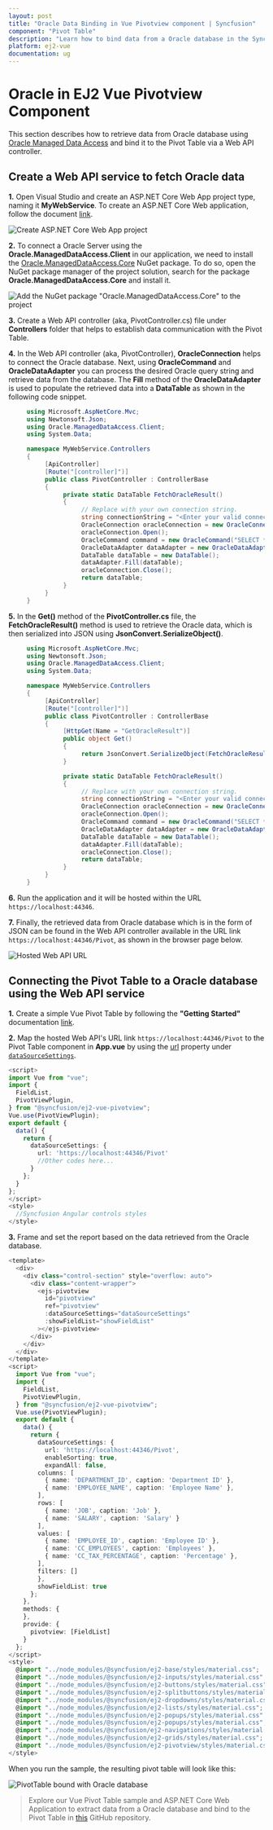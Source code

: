 ```yaml
---
layout: post
title: "Oracle Data Binding in Vue Pivotview component | Syncfusion"
component: "Pivot Table"
description: "Learn how to bind data from a Oracle database in the Syncfusion Vue Pivot Table of Syncfusion Essential JS 2 and more."
platform: ej2-vue
documentation: ug
---
```


# Oracle in EJ2 Vue Pivotview Component

This section describes how to retrieve data from Oracle database using [Oracle Managed Data Access](https://www.nuget.org/packages/Oracle.ManagedDataAccess) and bind it to the Pivot Table via a Web API controller.

## Create a Web API service to fetch Oracle data

**1.** Open Visual Studio and create an ASP.NET Core Web App project type, naming it **MyWebService**. To create an ASP.NET Core Web application, follow the document [link](https://learn.microsoft.com/en-us/visualstudio/get-started/csharp/tutorial-aspnet-core?view=vs-2022).

![Create ASP.NET Core Web App project](../images/azure-asp-core-web-service-create.png)

**2.** To connect a Oracle Server using the **Oracle.ManagedDataAccess.Client** in our application, we need to install the [Oracle.ManagedDataAccess.Core](https://www.nuget.org/packages/Oracle.ManagedDataAccess.Core/) NuGet package. To do so, open the NuGet package manager of the project solution, search for the package **Oracle.ManagedDataAccess.Core** and install it.

![Add the NuGet package "Oracle.ManagedDataAccess.Core" to the project](../images/oracle-data-nuget-package-install.png)

**3.** Create a Web API controller (aka, PivotController.cs) file under **Controllers** folder that helps to establish data communication with the Pivot Table.

**4.** In the Web API controller (aka, PivotController), **OracleConnection** helps to connect the Oracle database. Next, using **OracleCommand** and **OracleDataAdapter** you can process the desired Oracle query string and retrieve data from the database. The **Fill** method of the **OracleDataAdapter** is used to populate the retrieved data into a **DataTable** as shown in the following code snippet.

```csharp
     using Microsoft.AspNetCore.Mvc;
     using Newtonsoft.Json;
     using Oracle.ManagedDataAccess.Client;
     using System.Data;

     namespace MyWebService.Controllers
     {
          [ApiController]
          [Route("[controller]")]
          public class PivotController : ControllerBase
          {
               private static DataTable FetchOracleResult()
               {
                    // Replace with your own connection string.
                    string connectionString = "<Enter your valid connection string here>";
                    OracleConnection oracleConnection = new OracleConnection(connectionString);
                    oracleConnection.Open();
                    OracleCommand command = new OracleCommand("SELECT * FROM EMPLOYEES", oracleConnection);
                    OracleDataAdapter dataAdapter = new OracleDataAdapter(command);
                    DataTable dataTable = new DataTable();
                    dataAdapter.Fill(dataTable);
                    oracleConnection.Close();
                    return dataTable;
               }
          }
     }

```

**5.** In the **Get()** method of the **PivotController.cs** file, the **FetchOracleResult()** method is used to retrieve the Oracle data, which is then serialized into JSON using **JsonConvert.SerializeObject()**.

```csharp
     using Microsoft.AspNetCore.Mvc;
     using Newtonsoft.Json;
     using Oracle.ManagedDataAccess.Client;
     using System.Data;

     namespace MyWebService.Controllers
     {
          [ApiController]
          [Route("[controller]")]
          public class PivotController : ControllerBase
          {
               [HttpGet(Name = "GetOracleResult")]
               public object Get()
               {
                    return JsonConvert.SerializeObject(FetchOracleResult());
               }

               private static DataTable FetchOracleResult()
               {
                    // Replace with your own connection string.
                    string connectionString = "<Enter your valid connection string here>";
                    OracleConnection oracleConnection = new OracleConnection(connectionString);
                    oracleConnection.Open();
                    OracleCommand command = new OracleCommand("SELECT * FROM EMPLOYEES", oracleConnection);
                    OracleDataAdapter dataAdapter = new OracleDataAdapter(command);
                    DataTable dataTable = new DataTable();
                    dataAdapter.Fill(dataTable);
                    oracleConnection.Close();
                    return dataTable;
               }
          }
     }

```

**6.** Run the application and it will be hosted within the URL `https://localhost:44346`.

**7.** Finally, the retrieved data from Oracle database which is in the form of JSON can be found in the Web API controller available in the URL link `https://localhost:44346/Pivot`, as shown in the browser page below.

![Hosted Web API URL](../images/oracle-code-web-app.png)

## Connecting the Pivot Table to a Oracle database using the Web API service

**1.** Create a simple Vue Pivot Table by following the **"Getting Started"** documentation [link](../getting-started).

**2.** Map the hosted Web API's URL link `https://localhost:44346/Pivot` to the Pivot Table component in **App.vue** by using the [url](https://helpej2.syncfusion.com/vue/documentation/api/pivotview/iDataOptions/#url) property under [`dataSourceSettings`](https://helpej2.syncfusion.com/vue/documentation/api/pivotview/#datasourcesettings/).

```typescript
<script>
import Vue from "vue";
import {
  FieldList,
  PivotViewPlugin,
} from "@syncfusion/ej2-vue-pivotview";
Vue.use(PivotViewPlugin);
export default {
  data() {
    return {
      dataSourceSettings: {
        url: 'https://localhost:44346/Pivot'
        //Other codes here...
      }
    };
  }
};
</script>
<style>
  //Syncfusion Angular controls styles
</style>

```

**3.** Frame and set the report based on the data retrieved from the Oracle database.

```typescript
<template>
  <div>
    <div class="control-section" style="overflow: auto">
      <div class="content-wrapper">
        <ejs-pivotview
          id="pivotview"
          ref="pivotview"
          :dataSourceSettings="dataSourceSettings"
          :showFieldList="showFieldList"
        ></ejs-pivotview>
      </div>
    </div>
  </div>
</template>
<script>
  import Vue from "vue";
  import {
    FieldList,
    PivotViewPlugin,
  } from "@syncfusion/ej2-vue-pivotview";
  Vue.use(PivotViewPlugin);
  export default {
    data() {
      return {
        dataSourceSettings: {
          url: 'https://localhost:44346/Pivot',
          enableSorting: true,
          expandAll: false,
        columns: [
          { name: 'DEPARTMENT_ID', caption: 'Department ID' },
          { name: 'EMPLOYEE_NAME', caption: 'Employee Name' },
        ],
        rows: [
          { name: 'JOB', caption: 'Job' },
          { name: 'SALARY', caption: 'Salary' }
        ],
        values: [
          { name: 'EMPLOYEE_ID', caption: 'Employee ID' },
          { name: 'CC_EMPLOYEES', caption: 'Employees' },
          { name: 'CC_TAX_PERCENTAGE', caption: 'Percentage' },
        ],
        filters: []
        },
        showFieldList: true
      };
    },
    methods: {
    },
    provide: {
      pivotview: [FieldList]
    }
  };
</script>
<style>
  @import "../node_modules/@syncfusion/ej2-base/styles/material.css";
  @import "../node_modules/@syncfusion/ej2-inputs/styles/material.css";
  @import "../node_modules/@syncfusion/ej2-buttons/styles/material.css";
  @import "../node_modules/@syncfusion/ej2-splitbuttons/styles/material.css";
  @import "../node_modules/@syncfusion/ej2-dropdowns/styles/material.css";
  @import "../node_modules/@syncfusion/ej2-lists/styles/material.css";
  @import "../node_modules/@syncfusion/ej2-popups/styles/material.css";
  @import "../node_modules/@syncfusion/ej2-popups/styles/material.css";
  @import "../node_modules/@syncfusion/ej2-navigations/styles/material.css";
  @import "../node_modules/@syncfusion/ej2-grids/styles/material.css";
  @import "../node_modules/@syncfusion/ej2-pivotview/styles/material.css";
</style>
```

When you run the sample, the resulting pivot table will look like this:

![PivotTable bound with Oracle database](../images/oracle-data-binding.png)

> Explore our Vue Pivot Table sample and ASP.NET Core Web Application to extract data from a Oracle database and bind to the Pivot Table in [this](https://github.com/SyncfusionExamples/how-to-bind-Oracle-database-to-pivot-table) GitHub repository.